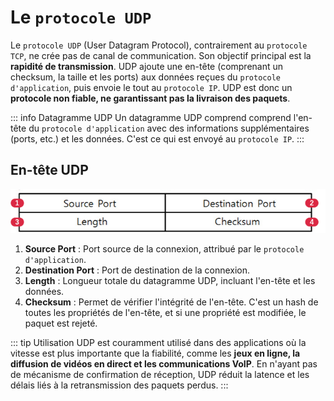 # Le `protocole UDP`

Le `protocole UDP` (User Datagram Protocol), contrairement au `protocole TCP`, ne crée pas de canal de communication. Son objectif principal est la **rapidité de transmission**. UDP ajoute une en-tête (comprenant un checksum, la taille et les ports) aux données reçues du `protocole d'application`, puis envoie le tout au `protocole IP`. UDP est donc un **protocole non fiable, ne garantissant pas la livraison des paquets**.

::: info Datagramme UDP
Un datagramme UDP comprend comprend l'en-tête du `protocole d'application` avec des informations supplémentaires (ports, etc.) et les données. C'est ce qui est envoyé au `protocole IP`.
:::

## En-tête UDP

![udp-protocol-header](/learning/network-protocols/udp-protocol-header.png)

1. **Source Port** : Port source de la connexion, attribué par le `protocole d'application`.
2. **Destination Port** : Port de destination de la connexion.
3. **Length** : Longueur totale du datagramme UDP, incluant l'en-tête et les données.
4. **Checksum** : Permet de vérifier l'intégrité de l'en-tête. C'est un hash de toutes les propriétés de l'en-tête, et si une propriété est modifiée, le paquet est rejeté.

::: tip Utilisation
UDP est couramment utilisé dans des applications où la vitesse est plus importante que la fiabilité, comme les **jeux en ligne, la diffusion de vidéos en direct et les communications VoIP**. En n'ayant pas de mécanisme de confirmation de réception, UDP réduit la latence et les délais liés à la retransmission des paquets perdus.
:::